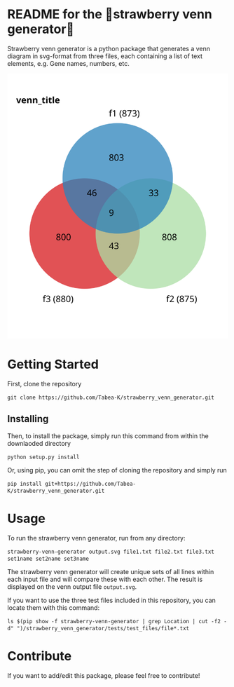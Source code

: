 # README for the 🍓strawberry venn generator🍓
Strawberry venn generator is a python package that generates a venn diagram in svg-format from
three files, each containing a list of text elements, e.g. Gene names, numbers, etc.

![Venn diagram example](./strawberry_venn_generator/tests/test_files/correct_venn_diagram.svg)

# Getting Started
First, clone the repository
```
git clone https://github.com/Tabea-K/strawberry_venn_generator.git
```
## Installing
Then, to install the package, simply run this command from within the downlaoded directory
```
python setup.py install
```

Or, using pip, you can omit the step of cloning the repository and simply run
```
pip install git+https://github.com/Tabea-K/strawberry_venn_generator.git
```

# Usage
To run the strawberry venn generator, run from any directory:

```
strawberry-venn-generator output.svg file1.txt file2.txt file3.txt set1name set2name set3name
```

The strawberry venn generator will create unique sets of all lines within each input file and will compare these with each other.
The result is displayed on the venn output file `output.svg`.

If you want to use the three test files included in this repository, you can locate them with this command:

```
ls $(pip show -f strawberry-venn-generator | grep Location | cut -f2 -d" ")/strawberry_venn_generator/tests/test_files/file*.txt
```

# Contribute
If you want to add/edit this package, please feel free to contribute!
